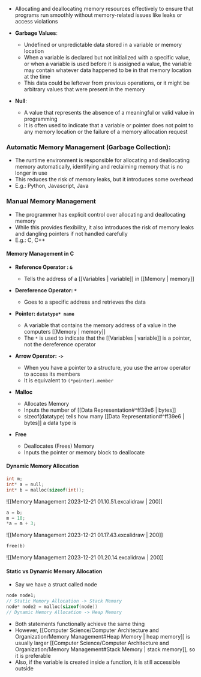- Allocating and deallocating memory resources effectively to ensure that programs run smoothly without memory-related issues like leaks or access violations

- **Garbage Values**: 
	- Undefined or unpredictable data stored in a variable or memory location
	- When a variable is declared but not initialized with a specific value, or when a variable is used before it is assigned a value, the variable may contain whatever data happened to be in that memory location at the time
	- This data could be leftover from previous operations, or it might be arbitrary values that were present in the memory

- **Null**:
	- A value that represents the absence of a meaningful or valid value in programming
	- It is often used to indicate that a variable or pointer does not point to any memory location or the failure of a memory allocation request

### Automatic Memory Management (Garbage Collection):
-  The runtime environment is responsible for allocating and deallocating memory automatically, identifying and reclaiming memory that is no longer in use
- This reduces the risk of memory leaks, but it introduces some overhead
- E.g.: Python, Javascript, Java

### Manual Memory Management
- The programmer has explicit control over allocating and deallocating memory
- While this provides flexibility, it also introduces the risk of memory leaks and dangling pointers if not handled carefully
- E.g.: C, C++

#### Memory Management in C

- **Reference Operator : `&`** 
	- Tells the address of a [[Variables | variable]] in [[Memory | memory]]

- **Dereference Operator: `*`**
	- Goes to a specific address and retrieves the data

- **Pointer: `datatype* name`**
	- A variable that contains the memory address of a value in the computers [[Memory | memory]] 
	- The `*` is used to indicate that the [[Variables | variable]] is a pointer, not the dereference operator

- **Arrow Operator: `->`**
	- When you have a pointer to a structure, you use the arrow operator to access its members
	- It is equivalent to `(*pointer).member`

- **Malloc** 
	- Allocates Memory 
	- Inputs the number of [[Data Representation#^ff39e6 | bytes]]
	- sizeof(datatype) tells how many [[Data Representation#^ff39e6 | bytes]] a data type is

- **Free** 
	- Deallocates (Frees) Memory 
	- Inputs the pointer or memory block to deallocate

#### Dynamic Memory Allocation
```C
int m;
int* a = null;
int* b = malloc(sizeof(int));
```
![[Memory Management 2023-12-21 01.10.51.excalidraw | 200]]
```C
a = b;
m = 10;
*a = m + 3;
```
![[Memory Management 2023-12-21 01.17.43.excalidraw | 200]]
```C
free(b)
```
![[Memory Management 2023-12-21 01.20.14.excalidraw | 200]]

#### Static vs Dynamic Memory Allocation
- Say we have a struct called node
```C
node node1; 
// Static Memory Allocation -> Stack Memory
node* node2 = malloc(sizeof(node)) 
// Dynamic Memory Allocation -> Heap Memory
```
- Both statements functionally achieve the same thing
- However, [[Computer Science/Computer Architecture and Organization/Memory Management#Heap Memory | heap memory]] is usually larger [[Computer Science/Computer Architecture and Organization/Memory Management#Stack Memory | stack memory]], so it is preferable
- Also, if the variable is created inside a function, it is still accessible outside
